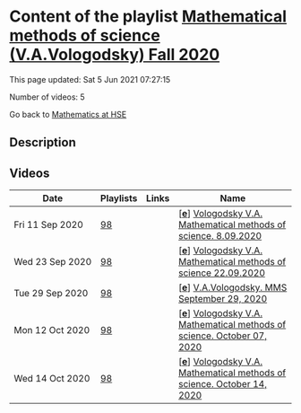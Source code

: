 # Content of the playlist [Mathematical methods of science (V.A.Vologodsky) Fall 2020](https://youtube.com/playlist?list=PLq3E5oubNNoBobEFULHHwaetL3jRkSLaA)

This page updated: Sat 5 Jun 2021 07:27:15

Number of videos: 5

Go back to [Mathematics at HSE](./README.md)

## Description



## Videos

|Date|Playlists|Links|Name|
|---|---|---|---|
| Fri&nbsp;11&nbsp;Sep&nbsp;2020 | [98](./playlists/98.md "Mathematical methods of science (V.A.Vologodsky) Fall 2020") |  | [[**e**](https://studio.youtube.com/video/WuDdtpajvc0/edit)] [Vologodsky V.A. Mathematical methods of science. 8.09.2020](https://youtube.com/watch?v=WuDdtpajvc0&list=PLq3E5oubNNoBobEFULHHwaetL3jRkSLaA "Lecture 1. Курс магистерской программы \"Математика\"") |
| Wed&nbsp;23&nbsp;Sep&nbsp;2020 | [98](./playlists/98.md "Mathematical methods of science (V.A.Vologodsky) Fall 2020") |  | [[**e**](https://studio.youtube.com/video/QGpvYEjkWj4/edit)] [Vologodsky V.A. Mathematical methods of science  22.09.2020](https://youtube.com/watch?v=QGpvYEjkWj4&list=PLq3E5oubNNoBobEFULHHwaetL3jRkSLaA "Lecture 3") |
| Tue&nbsp;29&nbsp;Sep&nbsp;2020 | [98](./playlists/98.md "Mathematical methods of science (V.A.Vologodsky) Fall 2020") |  | [[**e**](https://studio.youtube.com/video/ivrwPcOGUh8/edit)] [V.A.Vologodsky. MMS  September 29, 2020](https://youtube.com/watch?v=ivrwPcOGUh8&list=PLq3E5oubNNoBobEFULHHwaetL3jRkSLaA "Lecture 4") |
| Mon&nbsp;12&nbsp;Oct&nbsp;2020 | [98](./playlists/98.md "Mathematical methods of science (V.A.Vologodsky) Fall 2020") |  | [[**e**](https://studio.youtube.com/video/AiRdQeF3dJs/edit)] [Vologodsky V.A. Mathematical methods of science.  October 07, 2020](https://youtube.com/watch?v=AiRdQeF3dJs&list=PLq3E5oubNNoBobEFULHHwaetL3jRkSLaA "Lecture October 7") |
| Wed&nbsp;14&nbsp;Oct&nbsp;2020 | [98](./playlists/98.md "Mathematical methods of science (V.A.Vologodsky) Fall 2020") |  | [[**e**](https://studio.youtube.com/video/DoJzozXHmR8/edit)] [Vologodsky V.A. Mathematical methods of science. October 14, 2020](https://youtube.com/watch?v=DoJzozXHmR8&list=PLq3E5oubNNoBobEFULHHwaetL3jRkSLaA "Lecture 5") |
